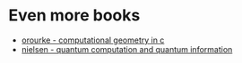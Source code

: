 # Even more books

- [orourke - computational geometry in c](https://www.amazon.it/Computational-Geometry-C-Joseph-ORourke/dp/0521649765/ref=sr_1_2?__mk_it_IT=%C3%85M%C3%85%C5%BD%C3%95%C3%91&crid=NJXAPRALDE3Z&keywords=computational+geometry&qid=1641080420&sprefix=computational+geometry%2Caps%2C110&sr=8-2)
- [nielsen - quantum computation and quantum information](https://www.amazon.it/Quantum-Computation-Information-10th-Anniversary/dp/1107002176/ref=sr_1_1?__mk_it_IT=%C3%85M%C3%85%C5%BD%C3%95%C3%91&crid=DVUD0X0PQQ4D&keywords=Quantum+Computation+and+Quantum+Information&qid=1661648008&sprefix=quantum+computation+and+quantum+information%2Caps%2C115&sr=8-1)


<!-- - [abelson - sicp: javascript edition](https://www.amazon.it/Structure-Interpretation-Computer-Programs-JavaScript/dp/0262543230/ref=sr_1_27?__mk_it_IT=%C3%85M%C3%85%C5%BD%C3%95%C3%91&crid=UVBLYKU0U1QN&keywords=javascript&qid=1645140835&sprefix=javascrip%2Caps%2C102&sr=8-27) -->
<!-- - [rauschmayer - javascript fot the impatient programmers](https://www.amazon.it/JavaScript-impatient-programmers-Axel-Rauschmayer/dp/1091210098/ref=sr_1_1?__mk_it_IT=%C3%85M%C3%85%C5%BD%C3%95%C3%91&crid=1P3XADBDYKSS7&keywords=JavaScript+for+impatient+programmers&qid=1649351086&sprefix=javascript+for+impatient+programmers%2Caps%2C168&sr=8-1) -->
<!-- - [gambetta - computer graphics from scratch](https://www.amazon.it/Computer-Graphics-Scratch-Gabriel-Gambetta/dp/1718500769/ref=sr_1_6?__mk_it_IT=%C3%85M%C3%85%C5%BD%C3%95%C3%91&crid=1TAO71X4NAVQH&keywords=computer+graphic&qid=1655816848&sprefix=computer+graphic%2Caps%2C93&sr=8-6) -->
<!-- - [donahue - network warrior](https://www.amazon.it/Network-Warrior-Gary-Donahue/dp/1449387861/ref=rvi_sccl_1/257-5658419-2499918?pd_rd_w=G3kXB&content-id=amzn1.sym.034079e9-a9b3-4dde-baaf-9e398ee2f758&pf_rd_p=034079e9-a9b3-4dde-baaf-9e398ee2f758&pf_rd_r=E49A9BBEM0NPYVTS5XKF&pd_rd_wg=qR8Hc&pd_rd_r=18eb5abf-82c4-4c81-817b-fb7bfe5cf333&pd_rd_i=1449387861&psc=1) -->


<!-- - [gray - network function virtualization](https://www.amazon.it/Network-Function-Virtualization-Ken-Gray/dp/0128021195/ref=tmm_pap_swatch_0?_encoding=UTF8&qid=1658322164&sr=8-2) -->
<!-- - [anderson - security engineering](https://www.amazon.it/Security-Engineering-Building-Dependable-Distributed/dp/0470068523/ref=sr_1_4?keywords=security+engineering&qid=1656744599&sprefix=security+enginee%2Caps%2C103&sr=8-4) -->
<!-- - [ferguson - java power tools](https://www.amazon.it/Java-Power-Tools-Ferguson-Smart/dp/0596527934/ref=sr_1_3?__mk_it_IT=%C3%85M%C3%85%C5%BD%C3%95%C3%91&crid=3NXTN5O6GEE13&keywords=o%27reilly+Power+Tools&qid=1656235333&sprefix=o+reilly+power+tools%2Caps%2C86&sr=8-3) -->
<!-- - [burns - security power tools](https://www.amazon.it/Security-Power-Tools-Bryan-Burns/dp/0596009631/ref=sr_1_3?__mk_it_IT=%C3%85M%C3%85%C5%BD%C3%95%C3%91&crid=2GIEBHA5PPG77&keywords=Security+Power+Tools&qid=1656235075&sprefix=security+power+tools%2Caps%2C95&sr=8-3) -->
<!-- - [cole - network security bible](https://www.amazon.it/Network-Security-Bible-Eric-Cole/dp/0470502495/ref=sr_1_35?__mk_it_IT=%C3%85M%C3%85%C5%BD%C3%95%C3%91&crid=5EFZBS2BPA2K&keywords=network+security&qid=1656139479&s=books&sprefix=network+security%2Cstripbooks%2C91&sr=1-35) -->
<!-- - [sosinsky - networking bible](https://www.amazon.it/Networking-Bible-Barrie-Sosinsky/dp/0470431318/ref=sr_1_4?__mk_it_IT=%C3%85M%C3%85%C5%BD%C3%95%C3%91&crid=CL4C4CFBWZFD&keywords=Networking+bible&qid=1656164519&s=books&sprefix=networking+bible%2Cstripbooks%2C128&sr=1-4) -->
<!-- - [graff - secure coding](https://www.amazon.it/Secure-Coding-Principles-Mark-Graff/dp/0596002424/ref=sr_1_10?__mk_it_IT=%C3%85M%C3%85%C5%BD%C3%95%C3%91&crid=170O9VJBQJ9OF&keywords=secure+programming&qid=1656347360&sprefix=secure+programmin%2Caps%2C101&sr=8-10) -->


<!-- - [murphy - probabilistic machine learning](https://www.amazon.it/Probabilistic-Machine-Learning-Kevin-Murphy/dp/0262046822/?_encoding=UTF8&pd_rd_w=pAtHs&content-id=amzn1.sym.eca5a169-db9c-4859-8139-a28a47602e5d&pf_rd_p=eca5a169-db9c-4859-8139-a28a47602e5d&pf_rd_r=YGVS5WMAXTV73XQ0P6HT&pd_rd_wg=GkaWV&pd_rd_r=2f8b06b5-b099-4e65-a3ea-92265de2186b&ref_=pd_gw_bmx_gp_339q0kcn) -->
<!-- - [sutton - reinforcement learning](https://www.amazon.it/Reinforcement-Learning-Introduction-Richard-Sutton/dp/0262039249/ref=pd_bxgy_sccl_1/257-5658419-2499918?pd_rd_w=FBboI&content-id=amzn1.sym.021d3b67-e6af-4e84-bd7c-b0e39059f4f1&pf_rd_p=021d3b67-e6af-4e84-bd7c-b0e39059f4f1&pf_rd_r=CK662HMCZM7VFEDMN6ZS&pd_rd_wg=xcA7N&pd_rd_r=6a5fd532-fe39-4993-b3f7-eaa0d30ef6fe&pd_rd_i=0262039249&psc=1) -->

<!-- - [sannella - introduction to computation: haskell, logi and automata](https://www.amazon.it/Introduction-Computation-Haskell-Logic-Automata/dp/3030769070/ref=sr_1_48?__mk_it_IT=%C3%85M%C3%85%C5%BD%C3%95%C3%91&crid=3186378MGZRA8&keywords=haskell&qid=1651425822&sprefix=haskell%2Caps%2C97&sr=8-48) -->
<!-- - [stone - algorithms for functional programming](https://www.amazon.it/Algorithms-Functional-Programming-David-Stone/dp/3662586096/ref=rvi_sccl_14/258-1197898-0621226?pd_rd_w=lXYZ8&pf_rd_p=034079e9-a9b3-4dde-baaf-9e398ee2f758&pf_rd_r=C80439BN15ZZAJAY177N&pd_rd_r=f72ce0fb-a304-4434-88c7-e0558e91ead5&pd_rd_wg=ZTDId&pd_rd_i=3662586096&psc=1) -->
